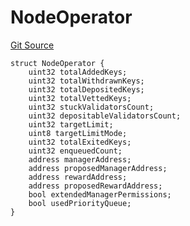 # NodeOperator
[Git Source](https://github.com/lidofinance/community-staking-module/blob/3a4f57c9cf742468b087015f451ef8dce648f719/src/interfaces/ICSModule.sol)


```solidity
struct NodeOperator {
    uint32 totalAddedKeys;
    uint32 totalWithdrawnKeys;
    uint32 totalDepositedKeys;
    uint32 totalVettedKeys;
    uint32 stuckValidatorsCount;
    uint32 depositableValidatorsCount;
    uint32 targetLimit;
    uint8 targetLimitMode;
    uint32 totalExitedKeys;
    uint32 enqueuedCount;
    address managerAddress;
    address proposedManagerAddress;
    address rewardAddress;
    address proposedRewardAddress;
    bool extendedManagerPermissions;
    bool usedPriorityQueue;
}
```

